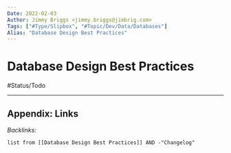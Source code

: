```yaml
---
Date: 2022-02-03
Author: Jimmy Briggs <jimmy.briggs@jimbrig.com>
Tags: ["#Type/Slipbox", "#Topic/Dev/Data/Databases"]
Alias: "Database Design Best Practices"
---
```


# Database Design Best Practices

#Status/Todo 

***

## Appendix: Links

*Backlinks:*

```dataview
list from [[Database Design Best Practices]] AND -"Changelog"
```